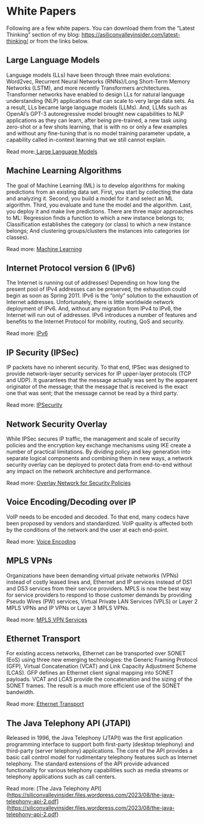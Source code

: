# White Papers

Following are a few white papers. You can download them from the “Latest Thinking” section of my blog: https://asiliconvalleyinsider.com/latest-thinking/ or from the links below.

## Large Language Models
Language models (LLs) have been through three main evolutions: Word2vec, Recurrent Neural Networks (RNNs)/Long Short-Term Memory Networks (LSTM), and more recently Transformers architectures. Transformer networks have enabled to design LLs for natural language understanding (NLP) applications that can scale to very large data sets. As a result, LLs became large language models (LLMs). And, LLMs such as OpenAI’s GPT-3 autoregressive model brought new capabilities to NLP applications as they can learn, after being pre-trained, a new task using zero-shot or a few shots learning, that is with no or only a few examples and without any fine-tuning that is no model training parameter update, a capability called in-context learning that we still cannot explain.

Read more:[ Large Language Models](https://siliconvalleyinsider.files.wordpress.com/2023/08/large_language_models.pdf)

## Machine Learning Algorithms

The goal of Machine Learning (ML) is to develop algorithms for making predictions from an existing data set. First, you start by collecting the data and analyzing it. Second, you build a model for it and select an ML algorithm. Third, you evaluate and tune the model and the algorithm. Last, you deploy it and make live predictions. There are three major approaches to ML: Regression finds a function to which a new instance belongs to; Classification establishes the category (or class) to which a new instance belongs; And clustering groups/clusters the instances into categories (or classes).

Read more: [Machine Learning](https://siliconvalleyinsider.files.wordpress.com/2023/08/machine_learning.pdf)

## Internet Protocol version 6 (IPv6)

The Internet is running out of addresses! Depending on how long the present pool of IPv4 addresses can be preserved, the exhaustion could begin as soon as Spring 2011. IPv6 is the “only” solution to the exhaustion of Internet addresses. Unfortunately, there is little worldwide network deployment of IPv6. And, without any migration from IPv4 to IPv6, the Internet will run out of addresses. IPv6 introduces a number of features and benefits to the Internet Protocol for mobility, routing, QoS and security.

Read more: [IPv6](https://siliconvalleyinsider.files.wordpress.com/2023/08/ipv6.pdf)

## IP Security (IPSec)

IP packets have no inherent security. To that end, IPSec was designed to provide network-layer security services for IP upper-layer protocols (TCP and UDP). It guarantees that the message actually was sent by the apparent originator of the message; that the message that is received is the exact one that was sent; that the message cannot be read by a third party.

Read more: [IPSecurity](https://siliconvalleyinsider.files.wordpress.com/2023/08/ipsecurity.pdf)

## Network Security Overlay

While IPSec secures IP traffic, the management and scale of security policies and the encryption key exchange mechanisms using IKE create a number of practical limitations. By dividing policy and key generation into separate logical components and combining them in new ways, a network security overlay can be deployed to protect data from end-to-end without any impact on the network architecture and performance.

Read more: [Overlay Network for Security Policies](https://www.networkworld.com/article/2301834/overlay-network-for-security-policies.html)

## Voice Encoding/Decoding over IP

VoIP needs to be encoded and decoded. To that end, many codecs have been proposed by vendors and standardized. VoIP quality is affected both by the conditions of the network and the user at each end-point.

Read more: [Voice Encoding](https://siliconvalleyinsider.files.wordpress.com/2023/08/voice_encoding.pdf)

## MPLS VPNs

Organizations have been demanding virtual private networks (VPNs) instead of costly leased lines and, Ethernet and IP services instead of DS1 and DS3 services from their service providers. MPLS is now the best way for service providers to respond to those customer demands by providing Pseudo Wires (PW) services, Virtual Private LAN Services (VPLS) or Layer 2 MPLS VPNs and IP VPNs or Layer 3 MPLS VPNs.

Read more: [MPLS VPN Services](https://siliconvalleyinsider.files.wordpress.com/2023/08/mplsvpnservices.pdf)

## Ethernet Transport

For existing access networks, Ethernet can be transported over SONET (EoS) using three new emerging technologies: the Generic Framing Protocol (GFP), Virtual Concatenation (VCAT) and Link Capacity Adjustment Scheme (LCAS). GFP defines an Ethernet client signal mapping into SONET payloads. VCAT and LCAS provide the concatenation and the sizing of the SONET frames. The result is a much more efficient use of the SONET bandwidth.

Read more: [Ethernet Transport](https://siliconvalleyinsider.files.wordpress.com/2023/08/ethernet_transport.pdf)

## The Java Telephony API (JTAPI)

Released in 1996, the Java Telephony (JTAPI) was the first application programming interface to support both first-party (desktop telephony) and third-party (server telephony) applications. The core of the API provides a basic call control model for rudimentary telephony features such as Internet telephony. The standard extensions of the API provide advanced functionality for various telephony capabilities such as media streams or telephony applications such as call centers.

Read more: [The Java Telephony API](https://siliconvalleyinsider.files.wordpress.com/2023/08/the-java-telephony-api-2.pdf] (https://siliconvalleyinsider.files.wordpress.com/2023/08/the-java-telephony-api-2.pdf)

